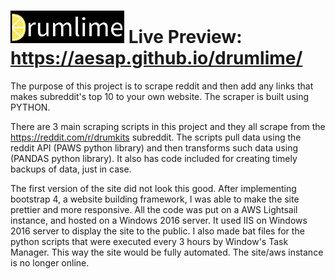 # ![Drumlime Logo](https://github.com/Aesap/drumlime/blob/main/drumlimelogo1.png?raw=true) Live Preview: https://aesap.github.io/drumlime/
The purpose of this project is to scrape reddit and then add any links that makes subreddit's top 10 to your own website. The scraper is built using PYTHON.

There are 3 main scraping scripts in this project and they all scrape from the https://reddit.com/r/drumkits subreddit. The scripts pull data using the reddit API (PAWS python library) and then transforms such data using (PANDAS python library). It also has code included for creating timely backups of data, just in case.

The first version of the site did not look this good. After implementing bootstrap 4, a website building framework, I was able to make the site prettier and more responsive. All the code was put on a AWS Lightsail instance, and hosted on a Windows 2016 server. It used IIS on Windows 2016 server to display the site to the public. I also made bat files for the python scripts that were executed every 3 hours by Window's Task Manager. This way the site would be fully automated. The site/aws instance is no longer online.
